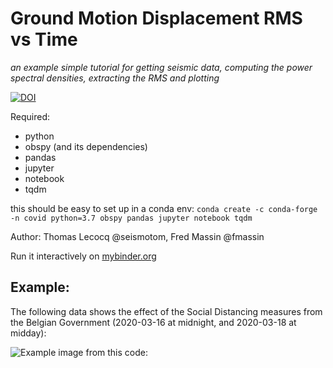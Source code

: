 # Ground Motion Displacement RMS vs Time

*an example simple tutorial for getting seismic data, computing the power spectral densities, extracting the RMS and plotting*

[![DOI](https://zenodo.org/badge/doi/10.5281/zenodo.3820046.svg)](http://dx.doi.org/10.5281/zenodo.3820046)

Required:

- python
- obspy (and its dependencies)
- pandas
- jupyter
- notebook
- tqdm

this should be easy to set up in a conda env: ``conda create -c conda-forge -n covid python=3.7 obspy pandas jupyter notebook tqdm``

Author: Thomas Lecocq @seismotom, Fred Massin @fmassin

Run it interactively on [mybinder.org](https://mybinder.org/v2/gh/ThomasLecocq/SeismoRMS/master)


## Example:
The following data shows the effect of the Social Distancing measures from the
Belgian Government (2020-03-16 at midnight, and 2020-03-18 at midday):

![Example image from this code:](covid-19_ucc.png)
